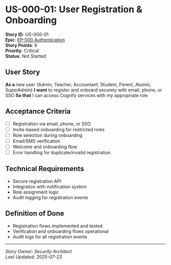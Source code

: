 # US-000-01: User Registration & Onboarding

**Story ID**: US-000-01  
**Epic**: [EP-000 Authentication](../epics/EP-000-Authentication.md)  
**Story Points**: 8  
**Priority**: Critical  
**Status**: Not Started  

## User Story
**As a** new user (Admin, Teacher, Accountant, Student, Parent, Alumni, SuperAdmin)
**I want** to register and onboard securely with email, phone, or SSO
**So that** I can access Cognify services with my appropriate role

## Acceptance Criteria
- [ ] Registration via email, phone, or SSO
- [ ] Invite-based onboarding for restricted roles
- [ ] Role selection during onboarding
- [ ] Email/SMS verification
- [ ] Welcome and onboarding flow
- [ ] Error handling for duplicate/invalid registration

## Technical Requirements
- Secure registration API
- Integration with notification system
- Role assignment logic
- Audit logging for registration events

## Definition of Done
- Registration flows implemented and tested
- Verification and onboarding flows operational
- Audit logs for all registration events

---
*Story Owner: Security Architect*  
*Last Updated: 2025-07-23*

